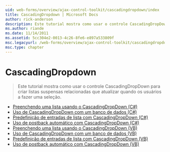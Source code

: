 ```yaml
---
uid: web-forms/overview/ajax-control-toolkit/cascadingdropdown/index
title: CascadingDropdown | Microsoft Docs
author: rick-anderson
description: Este tutorial mostra como usar o controle CascadingDropDown para criar listas suspensas relacionadas que atualizar quando os usuários a fazer uma seleção.
ms.author: riande
ms.date: 11/14/2011
ms.assetid: 5cc304e2-0013-4c26-8fe6-e897a533809f
msc.legacyurl: /web-forms/overview/ajax-control-toolkit/cascadingdropdown
msc.type: chapter
---
```

<a name="cascadingdropdown"></a>CascadingDropdown
====================
> Este tutorial mostra como usar o controle CascadingDropDown para criar listas suspensas relacionadas que atualizar quando os usuários a fazer uma seleção.


- [Preenchendo uma lista usando o CascadingDropDown (C#)](filling-a-list-using-cascadingdropdown-cs.md)
- [Uso de CascadingDropDown com um banco de dados (C#)](using-cascadingdropdown-with-a-database-cs.md)
- [Predefinição de entradas de lista com CascadingDropDown (C#)](presetting-list-entries-with-cascadingdropdown-cs.md)
- [Uso de postback automático com CascadingDropDown (C#)](using-auto-postback-with-cascadingdropdown-cs.md)
- [Preenchendo uma lista usando o CascadingDropDown (VB)](filling-a-list-using-cascadingdropdown-vb.md)
- [Uso de CascadingDropDown com um banco de dados (VB)](using-cascadingdropdown-with-a-database-vb.md)
- [Predefinição de entradas de lista com CascadingDropDown (VB)](presetting-list-entries-with-cascadingdropdown-vb.md)
- [Uso de postback automático com CascadingDropDown (VB)](using-auto-postback-with-cascadingdropdown-vb.md)
